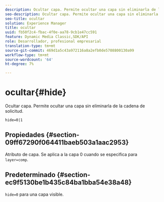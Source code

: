 ```yaml
---
description: Ocultar capa. Permite ocultar una capa sin eliminarla de la cadena de solicitud.
seo-description: Ocultar capa. Permite ocultar una capa sin eliminarla de la cadena de solicitud.
seo-title: ocultar
solution: Experience Manager
title: ocultar
uuid: fb50f2c4-fbac-4f0e-aa78-9cb1e47cc591
feature: Dynamic Media Classic,SDK/API
role: Desarrollador, profesional empresarial
translation-type: tm+mt
source-git-commit: 469d1a5c43a972116a8a2efb0de5708800130a99
workflow-type: tm+mt
source-wordcount: '64'
ht-degree: 7%

---
```



# ocultar{#hide}

Ocultar capa. Permite ocultar una capa sin eliminarla de la cadena de solicitud.

`hide=0|1`

## Propiedades {#section-09ff67290f064411baeb503a1aac2953}

Atributo de capa. Se aplica a la capa 0 cuando se especifica para `layer=comp`.

## Predeterminado {#section-ec9f5130be1b435c84ba1bba54e38a48}

`hide=0` para una capa visible.
